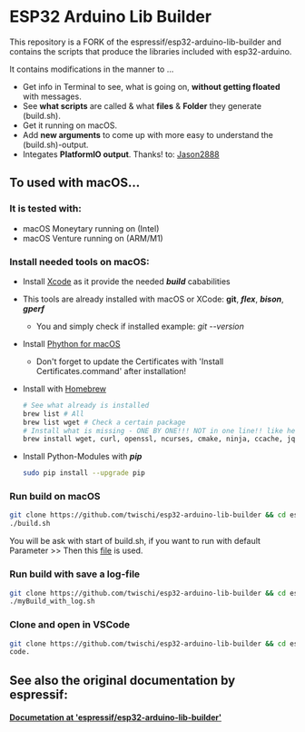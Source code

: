# ESP32 Arduino Lib Builder

This repository is a FORK of the espressif/esp32-arduino-lib-builder and contains the scripts that produce the libraries included with esp32-arduino.

It contains modifications in the manner to ... 
* Get info in Terminal to see, what is going on, **without getting floated** with messages.
* See **what scripts** are called & what **files** & **Folder** they generate (build.sh).
* Get it running on macOS.
* Add **new arguments** to come up with more easy to understand the (build.sh)-output. 
* Integates **PlatformIO output**. Thanks! to: [Jason2888](https://github.com/Jason2866/esp32-arduino-lib-builder)

## To used with macOS...
### It is tested with:
* macOS Moneytary running on (Intel)
* macOS Venture   running on (ARM/M1)

### Install needed tools on macOS:
* Install [Xcode](https://www.google.com/url?sa=t&source=web&rct=j&opi=89978449&url=https://apps.apple.com/us/app/xcode/id497799835%3Fmt%3D12&ved=2ahUKEwjwn4vkzqiGAxUahf0HHTb6CXQQFnoECBMQAQ&usg=AOvVaw2fEvMbfRtGhB4SPHYB54NX) as it provide the needed ***build*** cababilities
* This tools are already installed with macOS or XCode: **git**, ***flex***,  ***bison***, ***gperf*** <br/>
  - You and simply check if installed example: *git --version*
* Install [Phython for macOS](https://www.python.org/downloads)
  - Don't forget to update the Certificates with 'Install Certificates.command' after installation!
* Install with [Homebrew](https://brew.sh)
  ```bash 
  # See what already is installed 
  brew list # All
  brew list wget # Check a certain package
  # Install what is missing - ONE BY ONE!!! NOT in one line!! like here.. 
  brew install wget, curl, openssl, ncurses, cmake, ninja, ccache, jq, gsed, gawk, dfu-util
  ```

* Install Python-Modules with ***pip***
    ```bash
    sudo pip install --upgrade pip
    ```

### Run build on macOS

```bash
git clone https://github.com/twischi/esp32-arduino-lib-builder && cd esp32-arduino-lib-builder
./build.sh
```

You will be ask with start of build.sh, if you want to run with default Parameter >> Then this [file](https://github.com/twischi/esp32-arduino-lib-builder/blob/master/setMyParameters.sh) is used. 


### Run build with save a log-file

  ```bash
  git clone https://github.com/twischi/esp32-arduino-lib-builder && cd esp32-arduino-lib-builder
  ./myBuild_with_log.sh
  ```

### Clone and open in VSCode

  ```bash
  git clone https://github.com/twischi/esp32-arduino-lib-builder && cd esp32-arduino-lib-builder
  code. 
  ```

## See also the original documentation by espressif:

#### [ Documetation at 'espressif/esp32-arduino-lib-builder'](https://github.com/espressif/esp32-arduino-lib-builder)